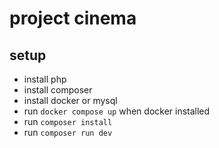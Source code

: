 # project cinema

## setup

* install php
* install composer
* install docker or mysql
* run `docker compose up` when docker installed
* run `composer install`
* run `composer run dev`
